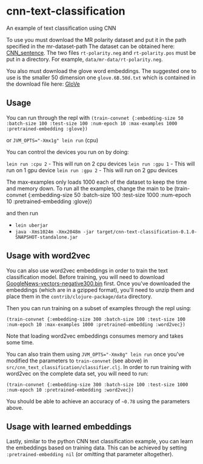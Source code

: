 <!---
  Licensed to the Apache Software Foundation (ASF) under one
  or more contributor license agreements.  See the NOTICE file
  distributed with this work for additional information
  regarding copyright ownership.  The ASF licenses this file
  to you under the Apache License, Version 2.0 (the
  "License"); you may not use this file except in compliance
  with the License.  You may obtain a copy of the License at

    http://www.apache.org/licenses/LICENSE-2.0

  Unless required by applicable law or agreed to in writing,
  software distributed under the License is distributed on an
  "AS IS" BASIS, WITHOUT WARRANTIES OR CONDITIONS OF ANY
  KIND, either express or implied.  See the License for the
  specific language governing permissions and limitations
  under the License.
-->

# cnn-text-classification

An example of text classification using CNN

To use you must download the MR polarity dataset and put it in the path specified in the mr-dataset-path
The dataset can be obtained here: [CNN_sentence](https://github.com/yoonkim/CNN_sentence). The two files `rt-polarity.neg`
and `rt-polarity.pos` must be put in a directory. For example, `data/mr-data/rt-polarity.neg`.

You also must download the glove word embeddings. The suggested one to use is the smaller 50 dimension one
`glove.6B.50d.txt` which is contained in the download file here: [GloVe](https://nlp.stanford.edu/projects/glove/)

## Usage

You can run through the repl with
`(train-convnet {:embedding-size 50 :batch-size 100 :test-size 100 :num-epoch 10 :max-examples 1000 :pretrained-embedding :glove})`

or
`JVM_OPTS="-Xmx1g" lein run` (cpu)

You can control the devices you run on by doing:

`lein run :cpu 2` - This will run on 2 cpu devices
`lein run :gpu 1` - This will run on 1 gpu device
`lein run :gpu 2` - This will run on 2 gpu devices


The max-examples only loads 1000 each of the dataset to keep the time and memory down. To run all the examples,
change the main to be (train-convnet {:embedding-size 50 :batch-size 100 :test-size 1000 :num-epoch 10 :pretrained-embedding :glove})

and then run

- `lein uberjar`
- `java -Xms1024m -Xmx2048m -jar target/cnn-text-classification-0.1.0-SNAPSHOT-standalone.jar`

## Usage with word2vec

You can also use word2vec embeddings in order to train the text classification model.
Before training, you will need to download [GoogleNews-vectors-negative300.bin](https://drive.google.com/file/d/0B7XkCwpI5KDYNlNUTTlSS21pQmM/edit?usp=sharing) first.
Once you've downloaded the embeddings (which are in a gzipped format),
you'll need to unzip them and place them in the `contrib/clojure-package/data` directory.

Then you can run training on a subset of examples through the repl using:
```
(train-convnet {:embedding-size 300 :batch-size 100 :test-size 100 :num-epoch 10 :max-examples 1000 :pretrained-embedding :word2vec})
```
Note that loading word2vec embeddings consumes memory and takes some time.

You can also train them using `JVM_OPTS="-Xmx8g" lein run` once you've modified
the parameters to `train-convnet` (see above) in `src/cnn_text_classification/classifier.clj`.
In order to run training with word2vec on the complete data set, you will need to run:
```
(train-convnet {:embedding-size 300 :batch-size 100 :test-size 1000 :num-epoch 10 :pretrained-embedding :word2vec})
```
You should be able to achieve an accuracy of `~0.78` using the parameters above.

## Usage with learned embeddings

Lastly, similar to the python CNN text classification example, you can learn the embeddings based on training data.
This can be achieved by setting `:pretrained-embedding nil` (or omitting that parameter altogether).
